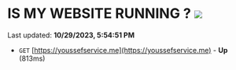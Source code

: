# IS MY WEBSITE RUNNING ? [![](https://img.shields.io/static/v1?label=Sponsor&message=%E2%9D%A4&logo=GitHub&color=%23fe8e86)](https://github.com/sponsors/<username>)

Last updated: **10/29/2023, 5:54:51 PM**

- `GET` [https://youssefservice.me](https://youssefservice.me) - **Up** (813ms)
